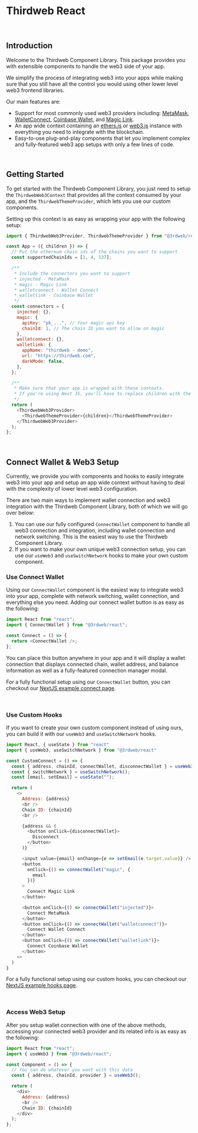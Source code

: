 # Thirdweb React

<br>

## Introduction

Welcome to the Thirdweb Component Library. This package provides you with extensible components to handle the web3 side of your app.

We simplify the process of integrating web3 into your apps while making sure that you still have all the control you would using other lower level web3 frontend libraries.

Our main features are:

- Support for most commonly used web3 providers including: [MetaMask](https://metamask.io/), [WalletConnect](https://walletconnect.com/), [Coinbase Wallet](https://wallet.coinbase.com/), and [Magic Link](https://magic.link/).
- An app wide context containing an [ethers.js](https://github.com/ethers-io/ethers.js/) or [web3.js](https://web3js.readthedocs.io/en/v1.5.2/) instance with everything you need to integrate with the blockchain.
- Easy-to-use plug-and-play components that let you implement complex and fully-featured web3 app setups with only a few lines of code.

<br>

## Getting Started

To get started with the Thirdweb Component Library, you just need to setup the `ThirdwebWeb3Context` that provides all the context consumed by your app, and the `ThirdwebThemeProvider`, which lets you use our custom components.

Setting up this context is as easy as wrapping your app with the following setup:

```javascript
import { ThirdwebWeb3Provider, ThirdwebThemeProvider } from "@3rdweb/react";

const App = ({ children }) => {
  // Put the ethereum chain ids of the chains you want to support
  const supportedChainIds = [1, 4, 137];

  /**
   * Include the connectors you want to support
   * injected - MetaMask
   * magic - Magic Link
   * walletconnect - Wallet Connect
   * walletlink - Coinbase Wallet
   */
  const connectors = {
    injected: {},
    magic: {
      apiKey: "pk_...", // Your magic api key
      chainId: 1, // The chain ID you want to allow on magic
    },
    walletconnect: {},
    walletlink: {
      appName: "thirdweb - demo",
      url: "https://thirdweb.com",
      darkMode: false,
    },
  };

  /**
   * Make sure that your app is wrapped with these contexts.
   * If you're using Next JS, you'll have to replace children with the Component setup
   */
  return (
    <ThirdwebWeb3Provider>
      <ThirdwebThemeProvider>{children}</ThirdwebThemeProvider>
    </ThirdwebWeb3Provider>
  );
};
```

<br>

## Connect Wallet & Web3 Setup

Currently, we provide you with components and hooks to easily integrate web3 into your app and setup an app wide context without having to deal with the complexity of lower level web3 configuration.

There are two main ways to implement wallet connection and web3 integration with the Thirdweb Component Library, both of which we will go over below:

1. You can use our fully configured `ConnectWallet` component to handle all web3 connection and integration, including wallet connection and network switching. This is the easiest way to use the Thirdweb Component Library.
2. If you want to make your own unique web3 connection setup, you can use our `useWeb3` and `useSwitchNetwork` hooks to make your own custom component.

### **Use Connect Wallet**

Using our `ConnectWallet` component is the easiest way to integrate web3 into your app, complete with network switching, wallet connection, and everything else you need. Adding our connect wallet button is as easy as the following:

```javascript
import React from "react";
import { ConnectWallet } from "@3rdweb/react";

const Connect = () => {
  return <ConnectWallet />;
};
```

You can place this button anywhere in your app and it will display a wallet connection that displays connected chain, wallet address, and balance information as well as a fully-featured connection manager modal.

For a fully functional setup using our `ConnectWallet` button, you can checkout our [NextJS example connect page](https://github.com/nftlabs/ui/blob/main/examples/next/pages/connect.tsx).

<br>

### **Use Custom Hooks**

If you want to create your own custom component instead of using ours, you can build it with our `useWeb3` and `useSwitchNetwork` hooks.

```javascript
import React, { useState } from "react"
import { useWeb3, useSwitchNetwork } from "@3rdweb/react"

const CustomConnect = () => {
  const { address, chainId, connectWallet, disconnectWallet } = useWeb3();
  const { switchNetwork } = useSwitchNetwork();
  const [email, setEmail] = useState("");

  return (
    <>
      Address: {address}
      <br />
      Chain ID: {chainId}
      <br />

      {address && (
        <button onClick={disconnectWallet}>
          Disconnect
        </button>
      )}

      <input value={email} onChange={e => setEmail(e.target.value)} />
      <button
        onClick={() => connectWallet("magic", {
          email
        })}
      >
        Connect Magic Link
      </button>

      <button onClick={() => connectWallet("injected")}>
        Connect MetaMask
      </button>
      <button onClick={() => connectWallet("walletconnect")}>
        Connect Wallet Connect
      </button>
      <button onClick={() => connectWallet("walletlink")}>
        Connect Coinbase Wallet
      </button>
    <>
  )
}
```

For a fully functional setup using our custom hooks, you can checkout our [NextJS example hooks page](https://github.com/nftlabs/ui/blob/main/examples/next/pages/hooks.tsx).

<br>

### **Access Web3 Setup**

After you setup wallet connection with one of the above methods, accessing your connected web3 provider and its related info is as easy as the following:

```javascript
import React from "react";
import { useWeb3 } from "@3rdweb/react";

const Component = () => {
  // You can do whatever you want with this data
  const { address, chainId, provider } = useWeb3();

  return (
    <div>
      Address: {address}
      <br />
      Chain ID: {chainId}
    </div>
  );
};
```
